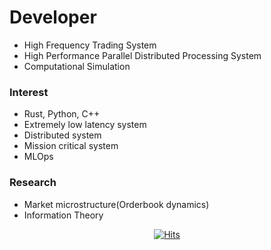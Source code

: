 # Developer
- High Frequency Trading System
- High Performance Parallel Distributed Processing System
- Computational Simulation

### Interest
- Rust, Python, C++
- Extremely low latency system
- Distributed system 
- Mission critical system
- MLOps

### Research
- Market microstructure(Orderbook dynamics)
- Information Theory

<div align=center>
  
[![Hits](https://hits.seeyoufarm.com/api/count/incr/badge.svg?url=https%3A%2F%2Fgithub.com%2Fbohblue2%2Fhit-counter&count_bg=%2379C83D&title_bg=%23555555&icon=&icon_color=%23E7E7E7&title=hits&edge_flat=false)](https://hits.seeyoufarm.com)

</div>
